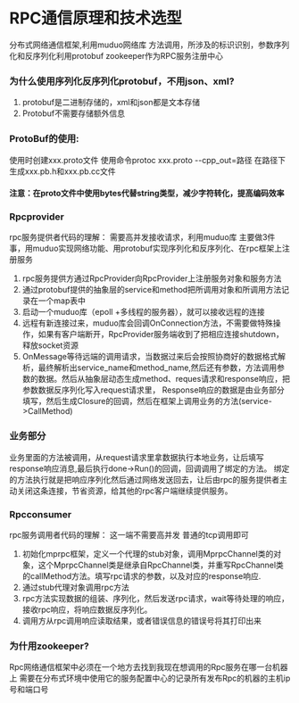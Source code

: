 RPC通信原理和技术选型
===
分布式网络通信框架,利用muduo网络库
方法调用，所涉及的标识识别，参数序列化和反序列化利用protobuf
zookeeper作为RPC服务注册中心

### 为什么使用序列化反序列化protobuf，不用json、xml?
1. protobuf是二进制存储的，xml和json都是文本存储
2. Protobuf不需要存储额外信息

### ProtoBuf的使用:
使用时创建xxx.proto文件
使用命令protoc xxx.proto --cpp_out=路径
在路径下生成xxx.pb.h和xxx.pb.cc文件

#### 注意：在proto文件中使用bytes代替string类型，减少字符转化，提高编码效率


### Rpcprovider
rpc服务提供者代码的理解： 需要高并发接收请求，利用muduo库
主要做3件事，用muduo实现网络功能、用protobuf实现序列化和反序列化、在rpc框架上注册服务
1. rpc服务提供方通过RpcProvider向RpcProvider上注册服务对象和服务方法
2. 通过protobuf提供的抽象层的service和method把所调用对象和所调用方法记录在一个map表中
3. 启动一个muduo库（epoll +多线程的服务器），就可以接收远程的连接
4. 远程有新连接过来，muduo库会回调OnConnection方法，不需要做特殊操作，如果有客户端断开，RpcProvider服务端收到了把相应连接shutdown，释放socket资源
5. OnMessage等待远端的调用请求，当数据过来后会按照协商好的数据格式解析，最终解析出service_name和method_name,然后还有参数，方法调用参数的数据。然后从抽象层动态生成method、reques请求和response响应，把参数数据反序列化写入request请求里，
Response响应的数据是由业务部分填写，然后生成Closure的回调，然后在框架上调用业务的方法(service->CallMethod)

### 业务部分
业务里面的方法被调用，从request请求里拿数据执行本地业务，让后填写response响应消息,最后执行done->Run()的回调，回调调用了绑定的方法。
绑定的方法执行就是把响应序列化然后通过网络发送回去，让后由rpc的服务提供者主动关闭这条连接，节省资源，给其他的rpc客户端继续提供服务。

### Rpcconsumer
rpc服务调用者代码的理解： 这一端不需要高并发 普通的tcp调用即可
1. 初始化mprpc框架，定义一个代理的stub对象，调用MprpcChannel类的对象，这个MprpcChannel类是继承自RpcChannel类，并重写RpcChannel类的callMethod方法。填写rpc请求的参数，以及对应的response响应.
2. 通过stub代理对象调用rpc方法
3. rpc方法实现数据的组装、序列化，然后发送rpc请求，wait等待处理的响应，接收rpc响应，将响应数据反序列化。
4. 调用方从rpc调用响应读取结果，或者错误信息的错误号将其打印出来

### 为什用zookeeper?
Rpc网络通信框架中必须在一个地方去找到我现在想调用的Rpc服务在哪一台机器上
需要在分布式环境中使用它的服务配置中心的记录所有发布Rpc的机器的主机ip号和端口号